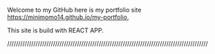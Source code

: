 Welcome to my GitHub here is my portfolio site https://minimomo14.github.io/my-portfolio,

This site is build with REACT APP.

////////////////////////////////////////////////////////////////////////////////////////////

